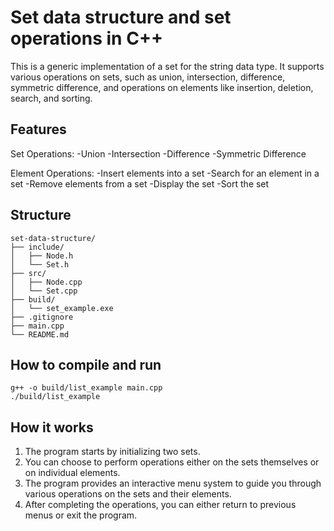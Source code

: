 # Set data structure and set operations in C++

This is a generic implementation of a set for the string data type. It supports various operations on sets, such as union, intersection, difference, symmetric difference, and operations on elements like insertion, deletion, search, and sorting.

## Features

Set Operations:
-Union
-Intersection
-Difference
-Symmetric Difference

Element Operations:
-Insert elements into a set
-Search for an element in a set
-Remove elements from a set
-Display the set
-Sort the set

## Structure
```
set-data-structure/
├── include/
│   ├── Node.h
│   └── Set.h
├── src/
│   ├── Node.cpp
│   └── Set.cpp
├── build/
│   └── set_example.exe
├── .gitignore
├── main.cpp
└── README.md
```

## How to compile and run
```
g++ -o build/list_example main.cpp
./build/list_example
```

## How it works
1. The program starts by initializing two sets.
2. You can choose to perform operations either on the sets themselves or on individual elements.
3. The program provides an interactive menu system to guide you through various operations on the sets and their elements.
4. After completing the operations, you can either return to previous menus or exit the program.
